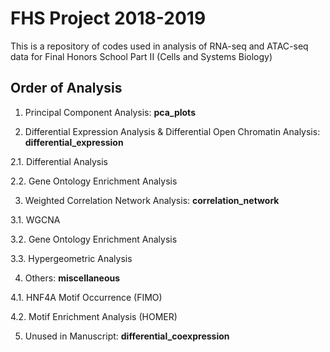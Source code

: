 # FHS Project 2018-2019

This is a repository of codes used in analysis of RNA-seq and ATAC-seq data for Final Honors School Part II (Cells and Systems Biology) 

## Order of Analysis 

1. Principal Component Analysis: <b> pca_plots </b>


2. Differential Expression Analysis & Differential Open Chromatin Analysis: <b> differential_expression </b>

2.1. Differential Analysis 

2.2. Gene Ontology Enrichment Analysis 


3. Weighted Correlation Network Analysis: <b> correlation_network </b>

3.1. WGCNA 

3.2. Gene Ontology Enrichment Analysis

3.3. Hypergeometric Analysis 


4. Others: <b> miscellaneous </b>

4.1. HNF4A Motif Occurrence (FIMO) 

4.2. Motif Enrichment Analysis (HOMER)


5. Unused in Manuscript: <b> differential_coexpression </b>
